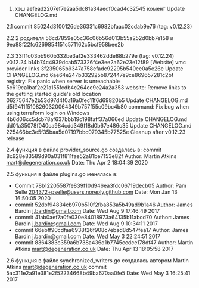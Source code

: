 1. хэш  aefead2207ef7e2aa5dc81a34aedf0cad4c32545
  комент  Update CHANGELOG.md
 
2.1 commit 85024d3100126de36331c6982bfaac02cdab9e76 (tag: v0.12.23)

2.2 2 родителя
	56cd7859e05c36c06b56d013b55a252d0bb7e158
	и
	9ea88f22fc6269854151c571162c5bcf958bee2b

2.3 
33ff1c03bb960b332be3af2e333462dde88b279e (tag: v0.12.24) v0.12.24
b14b74c4939dcab573326f4e3ee2a62e23e12f89 [Website] vmc provider links
3f235065b9347a758efadc92295b540ee0a5e26e Update CHANGELOG.md
6ae64e247b332925b872447e9ce869657281c2bf registry: Fix panic when server is unreachable
5c619ca1baf2e21a155fcdb4c264cc9e24a2a353 website: Remove links to the getting started guide's old location
06275647e2b53d97d4f0a19a0fec11f6d69820b5 Update CHANGELOG.md
d5f9411f5108260320064349b757f55c09bc4b80 command: Fix bug when using terraform login on Windows
4b6d06cc5dcb78af637bbb19c198faff37a066ed Update CHANGELOG.md
dd01a35078f040ca984cdd349f18d0b67e486c35 Update CHANGELOG.md
225466bc3e5f35baa5d07197bbc079345b77525e Cleanup after v0.12.23 release

2.4 функция в файле provider_source.go создалась в:
commit 8c928e83589d90a031f811fae52a81be7153e82f
Author: Martin Atkins <mart@degeneration.co.uk>
Date:   Thu Apr 2 18:04:39 2020

2.5 функция в файле plugins.go менялась в:
*	Commit 78b12205587fe839f10d946ea3fdc06719decb05
	Author: Pam Selle <204372+pselle@users.noreply.github.com>
	Date:   Mon Jan 13 16:50:05 2020
*	commit 52dbf94834cb970b510f2fba853a5b49ad9b1a46
	Author: James Bardin <j.bardin@gmail.com>
	Date:   Wed Aug 9 17:46:49 2017
*	commit 41ab0aef7a0fe030e84018973a64135b11abcd70
	Author: James Bardin <j.bardin@gmail.com>
	Date:   Wed Aug 9 10:34:11 2017
*	commit 66ebff90cdfaa6938f26f908c7ebad8d547fea17
	Author: James Bardin <j.bardin@gmail.com>
	Date:   Wed May 3 22:24:51 2017 
*	commit 8364383c359a6b738a436d1b7745ccdce178df47
	Author: Martin Atkins <mart@degeneration.co.uk>
	Date:   Thu Apr 13 18:05:58 2017 

2.6 функция в файле synchronized_writers.go создалась автором Martin Atkins <mart@degeneration.co.uk>
commit 5ac311e2a91e381e2f52234668b49ba670aa0fe5
Date:   Wed May 3 16:25:41 2017
